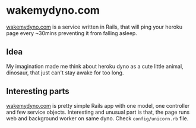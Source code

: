 wakemydyno.com
=============

[wakemydyno.com](http://wakemydyno.com) is a service written in Rails, that will ping your heroku page every ~30mins preventing it from falling asleep.

 
Idea
-------
My imagination made me think about heroku dyno as a cute little animal, dinosaur, that just can't stay awake for too long.  

Interesting parts
-------
[wakemydyno.com](http://wakemydyno.com) is pretty simple Rails app with one model, one controller and few service objects.
Interesting and unusual part is that, the page runs web and background worker on same dyno.
Check `config/unicorn.rb` file.
